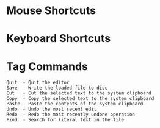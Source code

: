 # Mouse Shortcuts

# Keyboard Shortcuts

# Tag Commands

    Quit  - Quit the editor
    Save  - Write the loaded file to disc
    Cut   - Cut the selected text to the system clipboard
    Copy  - Copy the selected text to the system clipboard
    Paste - Paste the contents of the system clipboard
    Undo  - Undo the most recent edit
    Redo  - Redo the most recently undone operation
    Find  - Search for literal text in the file
